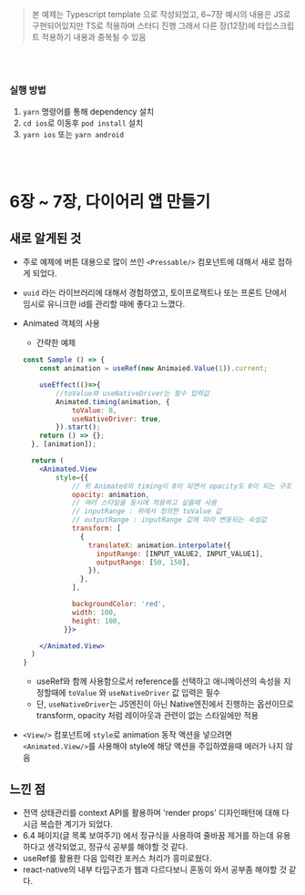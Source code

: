 > 본 예제는 Typescript template 으로 작성되었고, 6~7장 예시의 내용은 JS로 구현되어있지만 TS로 적용하며 스터디 진행
> 그래서 다른 장(12장)에 타입스크립트 적용하기 내용과 중복될 수 있음

<br/>

<br/>

### 실행 방법

1. `yarn` 명령어를 통해 dependency 설치
2. `cd ios`로 이동후 `pod install` 설치
3. `yarn ios` 또는 `yarn android`

<br/>
<br/>

# 6장 ~ 7장, 다이어리 앱 만들기

## 새로 알게된 것

- 주로 예제에 버튼 대용으로 많이 쓰인 `<Pressable/>` 컴포넌트에 대해서 새로 접하게 되었다.
- `uuid` 라는 라이브러리에 대해서 경험하였고, 토이프로젝트나 또는 프론트 단에서 임시로 유니크한 id를 관리할 때에 좋다고 느꼈다.
- Animated 객체의 사용

  - 간략한 예제

  ```jsx
  const Sample () => {
      const animation = useRef(new Animaied.Value(1)).current;

      useEffect(()=>{
          //toValue와 useNativeDriver는 필수 입력값
          Animated.timing(animation, {
              toValue: 0,
              useNativeDriver: true,
          }).start();
      return () => {};
    }, [animation]);

    return (
      <Animated.View
          style={{
              // 위 Animated의 timing이 0이 되면서 opacity도 0이 되는 구조
              opacity: animation,
              // 여러 스타일을 동시에 적용하고 싶을때 사용
              // inputRange : 위에서 정의한 toValue 값
              // outputRange : inputRange 값에 따라 변동되는 속성값
              transform: [
                {
                  translateX: animation.interpolate({
                    inputRange: [INPUT_VALUE2, INPUT_VALUE1],
                    outputRange: [50, 150],
                  }),
                },
              ],

              backgroundColor: 'red',
              width: 100,
              height: 100,
            }}>

      </Animated.View>
    )
  }
  ```

  - useRef와 함께 사용함으로서 reference를 선택하고 애니메이션의 속성을 지정할때에 `toValue` 와 `useNativeDriver` 값 입력은 필수
  - 단, `useNativeDriver`는 JS엔진이 아닌 Native엔진에서 진행하는 옵션이므로 transform, opacity 처럼 레이아웃과 관련이 없는 스타일에만 적용

- `<View/>` 컴포넌트에 `style`로 animation 동작 액션을 넣으려면 `<Animated.View/>`를 사용해야 style에 해당 액션을 주입하였을때 에러가 나지 않음

## 느낀 점

- 전역 상태관리를 context API를 활용하며 'render props' 디자인패턴에 대해 다시금 복습한 계기가 되었다.
- 6.4 페이지(글 목록 보여주기) 에서 정규식을 사용하여 줄바꿈 제거를 하는데 유용하다고 생각되었고, 정규식 공부를 해야할 것 같다.
- useRef를 활용한 다음 입력칸 포커스 처리가 흥미로웠다.
- react-native의 내부 타입구조가 웹과 다르다보니 혼동이 와서 공부좀 해야할 것 같다.
